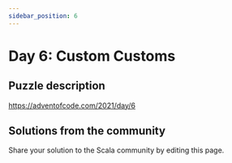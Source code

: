 ```yaml
---
sidebar_position: 6
---
```


# Day 6: Custom Customs

## Puzzle description

https://adventofcode.com/2021/day/6

## Solutions from the community

Share your solution to the Scala community by editing this page.
